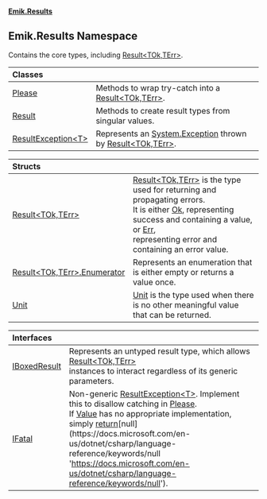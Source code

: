 #### [Emik.Results](index.md 'index')

## Emik.Results Namespace

Contains the core types, including [Result&lt;TOk,TErr&gt;](Result{TOk,TErr}.md 'Emik.Results.Result<TOk,TErr>').

| Classes | |
| :--- | :--- |
| [Please](Please.md 'Emik.Results.Please') | Methods to wrap try-catch into a [Result&lt;TOk,TErr&gt;](Result{TOk,TErr}.md 'Emik.Results.Result<TOk,TErr>'). |
| [Result](Result.md 'Emik.Results.Result') | Methods to create result types from singular values. |
| [ResultException&lt;T&gt;](ResultException{T}.md 'Emik.Results.ResultException<T>') | Represents an [System.Exception](https://docs.microsoft.com/en-us/dotnet/api/System.Exception 'System.Exception') thrown by [Result&lt;TOk,TErr&gt;](Result{TOk,TErr}.md 'Emik.Results.Result<TOk,TErr>'). |

| Structs | |
| :--- | :--- |
| [Result&lt;TOk,TErr&gt;](Result{TOk,TErr}.md 'Emik.Results.Result<TOk,TErr>') | [Result&lt;TOk,TErr&gt;](Result{TOk,TErr}.md 'Emik.Results.Result<TOk,TErr>') is the type used for returning and propagating errors.<br/>            It is either [Ok](Result{TOk,TErr}.Ok.md 'Emik.Results.Result<TOk,TErr>.Ok'), representing success and containing a value, or [Err](Result{TOk,TErr}.Err.md 'Emik.Results.Result<TOk,TErr>.Err'),<br/>            representing error and containing an error value. |
| [Result&lt;TOk,TErr&gt;.Enumerator](Result{TOk,TErr}.Enumerator{TOk,TErr}.md 'Emik.Results.Result<TOk,TErr>.Enumerator') | Represents an enumeration that is either empty or returns a value once. |
| [Unit](Unit.md 'Emik.Results.Unit') | [Unit](Unit.md 'Emik.Results.Unit') is the type used when there is no other meaningful value that can be returned. |

| Interfaces | |
| :--- | :--- |
| [IBoxedResult](IBoxedResult.md 'Emik.Results.IBoxedResult') | Represents an untyped result type, which allows [Result&lt;TOk,TErr&gt;](Result{TOk,TErr}.md 'Emik.Results.Result<TOk,TErr>')<br/>instances to interact regardless of its generic parameters. |
| [IFatal](IFatal.md 'Emik.Results.IFatal') | Non-generic [ResultException&lt;T&gt;](ResultException{T}.md 'Emik.Results.ResultException<T>'). Implement this to disallow catching in [Please](Please.md 'Emik.Results.Please').<br/>If [Value](IFatal.Value.md 'Emik.Results.IFatal.Value') has no appropriate implementation, simply [return](https://docs.microsoft.com/en-us/dotnet/csharp/language-reference/keywords/return 'https://docs.microsoft.com/en-us/dotnet/csharp/language-reference/keywords/return')[null](https://docs.microsoft.com/en-us/dotnet/csharp/language-reference/keywords/null 'https://docs.microsoft.com/en-us/dotnet/csharp/language-reference/keywords/null'). |
